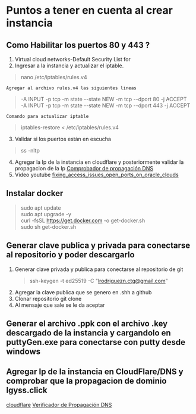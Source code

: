 


# Puntos a tener en cuenta al crear instancia
## Como Habilitar los puertos 80 y 443 ?
>
 1. Virtual cloud networks-Default Security List for 
 2. Ingresar a la instancia y actualizar el iptable.
> 
> nano /etc/iptables/rules.v4

    Agregar al archivo rules.v4 las siguientes lineas

> -A INPUT -p tcp -m state --state NEW -m tcp --dport 80 -j ACCEPT \
> -A INPUT -p tcp -m state --state NEW -m tcp --dport 443 -j ACCEPT

`Comando para actualizar iptable `

> iptables-restore < /etc/iptables/rules.v4
 3. Validar si los puertos están en escucha
>ss -nltp
 4. Agregar la Ip de la instancia en cloudflare y posteriormente validar la propagacion de la Ip
 [Comprobador de propagación DNS](https://whatsmydns.me/es#A/www.lgyss.click)
 5. Video youtube  [fixing_access_issues_open_ports_on_oracle_clouds](Agregar%20la%20Ip%20de%20la%20instancia%20en%20cloudflare%20y%20posteriormente%20validar%20la%20propagacion%20de%20la%20Ip%20%20%5BComprobador%20de%20propagaci%C3%B3n%20DNS%5D%28https://whatsmydns.me/es#A/www.lgyss.click%29)
 
## Instalar docker
> sudo apt update \
> sudo apt upgrade -y \
> curl -fsSL https://get.docker.com -o get-docker.sh \
> sudo sh get-docker.sh

## Generar clave publica y privada para conectarse al repositorio y poder descargarlo
1. Generar clave privada y publica para conectarse al repositorio de git
   > ssh-keygen -t ed25519 -C "lrodriguezn.ctg@gmail.com"
2. Agregar la clave publica que se genero en .shh a github
3. Clonar repositorio
   git clone 
5. Al mensaje que sale se le da aceptar

## Generar el archivo .ppk con el archivo .key descargado de la instancia y cargandolo en puttyGen.exe para conectarse con putty desde windows

## Agregar Ip de la instancia en CloudFlare/DNS y comprobar que la propagacion de dominio lgyss.click
[cloudflare](https://www.cloudflare.com/)
[Verificador de Propagación DNS](https://whatsmydns.me/es#A/www.lgyss.click)
